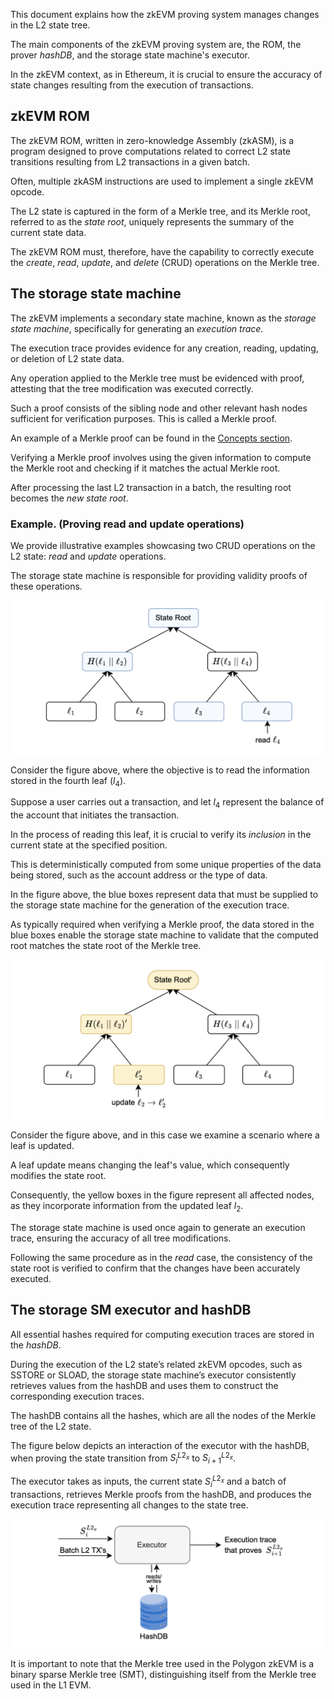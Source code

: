 This document explains how the zkEVM proving system manages changes in the L2 state tree.

The main components of the zkEVM proving system are, the ROM, the prover _hashDB_, and the storage state machine's executor.

In the zkEVM context, as in Ethereum, it is crucial to ensure the accuracy of state changes resulting from the execution of transactions.

## zkEVM ROM

The zkEVM ROM, written in zero-knowledge Assembly (zkASM), is a program designed to prove computations related to correct L2 state transitions resulting from L2 transactions in a given batch.

Often, multiple zkASM instructions are used to implement a single zkEVM opcode.

The L2 state is captured in the form of a Merkle tree, and its Merkle root, referred to as the _state root_, uniquely represents the summary of the current state data.

The zkEVM ROM must, therefore, have the capability to correctly execute the _create_, _read_, _update_, and _delete_ (CRUD) operations on the Merkle tree.

## The storage state machine

The zkEVM implements a secondary state machine, known as the _storage state machine_, specifically for generating an _execution trace_. 

The execution trace provides evidence for any creation, reading, updating, or deletion of L2 state data.

Any operation applied to the Merkle tree must be evidenced with proof, attesting that the tree modification was executed correctly.

Such a proof consists of the sibling node and other relevant hash nodes sufficient for verification purposes. This is called a Merkle proof.

An example of a Merkle proof can be found in the [Concepts section](https://docs.polygon.technology/zkEVM/concepts/sparse-merkle-trees/sparse-merkle-tree/?h=merkle+proof#keys-and-navigating-a-merkle-tree).

Verifying a Merkle proof involves using the given information to compute the Merkle root and checking if it matches the actual Merkle root.

After processing the last L2 transaction in a batch, the resulting root becomes the _new state root_.

### Example. (Proving read and update operations)

We provide illustrative examples showcasing two CRUD operations on the L2 state: _read_ and _update_ operations.

The storage state machine is responsible for providing validity proofs of these operations.

![Figure: State change](../../../img/zkEVM/l2state-read-proof-eg.png)

Consider the figure above, where the objective is to read the information stored in the fourth leaf ($l_4$). 

Suppose a user carries out a transaction, and let $l_4$ represent the balance of the account that initiates the transaction.

In the process of reading this leaf, it is crucial to verify its _inclusion_ in the current state at the specified position.

This is deterministically computed from some unique properties of the data being stored, such as the account address or the type of data.

In the figure above, the blue boxes represent data that must be supplied to the storage state machine for the generation of the execution trace.

As typically required when verifying a Merkle proof, the data stored in the blue boxes enable the storage state machine to validate that the computed root matches the state root of the Merkle tree.

![Figure: _](../../../img/zkEVM/l2state-update-proof-eg.png)

Consider the figure above, and in this case we examine a scenario where a leaf is updated.

A leaf update means changing the leaf's value, which consequently modifies the state root.

Consequently, the yellow boxes in the figure represent all affected nodes, as they incorporate information from the updated leaf $l_2$. 

The storage state machine is used once again to generate an execution trace, ensuring the accuracy of all tree modifications.

Following the same procedure as in the _read_ case, the consistency of the state root is verified to confirm that the changes have been accurately executed.

## The storage SM executor and hashDB

All essential hashes required for computing execution traces are stored in the _hashDB_. 

During the execution of the L2 state’s related zkEVM opcodes, such as SSTORE or SLOAD, the storage state machine’s executor consistently retrieves values from the hashDB and uses them to construct the corresponding execution traces.

The hashDB contains all the hashes, which are all the nodes of the Merkle tree of the L2 state.

The figure below depicts an interaction of the executor with the hashDB, when proving the state transition from $S^{L2_x}_i$ to $S^{L2_x}_{i+1}$. 

The executor takes as inputs, the current state $S^{L2_x}_i$ and a batch of transactions, retrieves Merkle proofs from the hashDB, and produces the execution trace representing all changes to the state tree.

![Figure: _ ](../../../img/zkEVM/l2state-executor-hashdb-exec-trace.png)

It is important to note that the Merkle tree used in the Polygon zkEVM is a binary sparse Merkle tree (SMT), distinguishing itself from the Merkle tree used in the L1 EVM.
